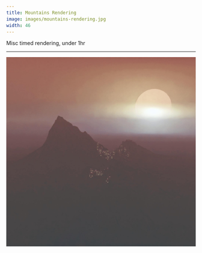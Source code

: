 ```yaml
---
title: Mountains Rendering
image: images/mountains-rendering.jpg
width: 46
---
```


Misc timed rendering, under 1hr

***

![](images/mountains-rendering.jpg)